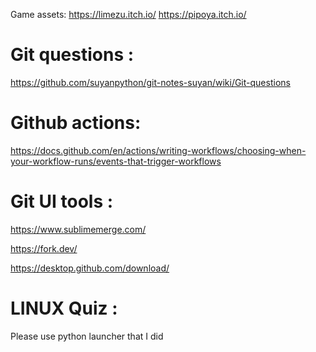 Game assets: 
https://limezu.itch.io/
https://pipoya.itch.io/


# Git questions :
https://github.com/suyanpython/git-notes-suyan/wiki/Git-questions

# Github actions:
https://docs.github.com/en/actions/writing-workflows/choosing-when-your-workflow-runs/events-that-trigger-workflows

# Git UI tools :

https://www.sublimemerge.com/

https://fork.dev/

https://desktop.github.com/download/

# LINUX Quiz :
Please use python launcher that I did
